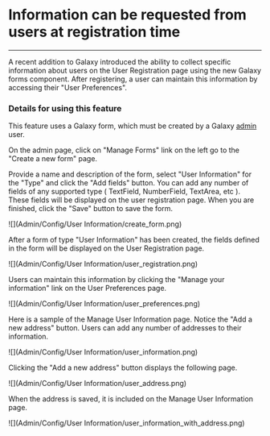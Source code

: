  

# Information can be requested from users at registration time

* * *

A recent addition to Galaxy introduced the ability to collect specific information about users on the User Registration page using the new Galaxy forms component. After registering, a user can maintain this information by accessing their "User Preferences".

### Details for using this feature

This feature uses a Galaxy form, which must be created by a Galaxy [admin](Admin%2FInterface) user.

On the admin page, click on "Manage Forms" link on the left go to the "Create a new form" page.

Provide a name and description of the form, select "User Information" for the "Type" and click the "Add fields" button. You can add any number of fields of any supported type ( TextField, NumberField, TextArea, etc ). These fields will be displayed on the user registration page. When you are finished, click the "Save" button to save the form.

![](Admin/Config/User Information/create_form.png)

After a form of type "User Information" has been created, the fields defined in the form will be displayed on the User Registration page.

![](Admin/Config/User Information/user_registration.png)

Users can maintain this information by clicking the "Manage your information" link on the User Preferences page.

![](Admin/Config/User Information/user_preferences.png)

Here is a sample of the Manage User Information page. Notice the "Add a new address" button. Users can add any number of addresses to their information.

![](Admin/Config/User Information/user_information.png)

Clicking the "Add a new address" button displays the following page.

![](Admin/Config/User Information/user_address.png)

When the address is saved, it is included on the Manage User Information page.

![](Admin/Config/User Information/user_information_with_address.png)
